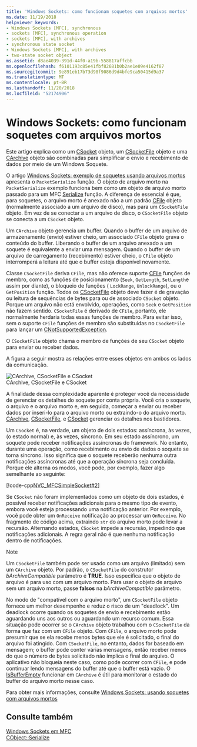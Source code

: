 ```yaml
---
title: 'Windows Sockets: como funcionam soquetes com arquivos mortos'
ms.date: 11/19/2018
helpviewer_keywords:
- Windows Sockets [MFC], synchronous
- sockets [MFC], synchronous operation
- sockets [MFC], with archives
- synchronous state socket
- Windows Sockets [MFC], with archives
- two-state socket object
ms.assetid: d8ae4039-391d-44f0-a19b-558817affcbb
ms.openlocfilehash: f6101193c85e41fbf82681b0b2ae1e09e4162f87
ms.sourcegitcommit: 9e891eb17b73d98f9086d9d4bfe9ca50415d9a37
ms.translationtype: MT
ms.contentlocale: pt-BR
ms.lasthandoff: 11/20/2018
ms.locfileid: "52174906"
---
```

# <a name="windows-sockets-how-sockets-with-archives-work"></a>Windows Sockets: como funcionam soquetes com arquivos mortos

Este artigo explica como um [CSocket](../mfc/reference/csocket-class.md) objeto, um [CSocketFile](../mfc/reference/csocketfile-class.md) objeto e uma [CArchive](../mfc/reference/carchive-class.md) objeto são combinadas para simplificar o envio e recebimento de dados por meio de um Windows Soquete.

O artigo [Windows Sockets: exemplo de soquetes usando arquivos mortos](../mfc/windows-sockets-example-of-sockets-using-archives.md) apresenta o `PacketSerialize` função. O objeto de arquivo morto na `PacketSerialize` exemplo funciona bem como um objeto de arquivo morto passado para um MFC [Serialize](../mfc/reference/cobject-class.md#serialize) função. A diferença de essencial é que, para soquetes, o arquivo morto é anexado não a um padrão [CFile](../mfc/reference/cfile-class.md) objeto (normalmente associado a um arquivo de disco), mas para um `CSocketFile` objeto. Em vez de se conectar a um arquivo de disco, o `CSocketFile` objeto se conecta a um `CSocket` objeto.

Um `CArchive` objeto gerencia um buffer. Quando o buffer de um arquivo de armazenamento (envio) estiver cheio, um associado `CFile` objeto grava o conteúdo do buffer. Liberando o buffer de um arquivo anexado a um soquete é equivalente a enviar uma mensagem. Quando o buffer de um arquivo de carregamento (recebimento) estiver cheio, o `CFile` objeto interromperá a leitura até que o buffer esteja disponível novamente.

Classe `CSocketFile` deriva `CFile`, mas não oferece suporte [CFile](../mfc/reference/cfile-class.md) funções de membro, como as funções de posicionamento (`Seek`, `GetLength`, `SetLength`e assim por diante), o bloqueio de funções ( `LockRange`, `UnlockRange`), ou o `GetPosition` função. Todos os [CSocketFile](../mfc/reference/csocketfile-class.md) objeto deve fazer é de gravação ou leitura de sequências de bytes para ou de associado `CSocket` objeto. Porque um arquivo não está envolvido, operações, como `Seek` e `GetPosition` não fazem sentido. `CSocketFile` é derivado de `CFile`, portanto, ele normalmente herdaria todas essas funções de membro. Para evitar isso, sem o suporte `CFile` funções de membro são substituídas no `CSocketFile` para lançar um [CNotSupportedException](../mfc/reference/cnotsupportedexception-class.md).

O `CSocketFile` objeto chama o membro de funções de seu `CSocket` objeto para enviar ou receber dados.

A figura a seguir mostra as relações entre esses objetos em ambos os lados da comunicação.

![CArchive, CSocketFile e CSocket](../mfc/media/vc38ia1.gif "CArchive, CSocketFile e CSocket") <br/>
CArchive, CSocketFile e CSocket

A finalidade dessa complexidade aparente é proteger você da necessidade de gerenciar os detalhes do soquete por conta própria. Você cria o soquete, o arquivo e o arquivo morto e, em seguida, começar a enviar ou receber dados por inseri-lo para o arquivo morto ou extraindo-o do arquivo morto. [CArchive](../mfc/reference/carchive-class.md), [CSocketFile](../mfc/reference/csocketfile-class.md), e [CSocket](../mfc/reference/csocket-class.md) gerenciar os detalhes nos bastidores.

Um `CSocket` é, na verdade, um objeto de dois estados: assíncrona, às vezes, (o estado normal) e, às vezes, síncrono. Em seu estado assíncrono, um soquete pode receber notificações assíncronas do framework. No entanto, durante uma operação, como recebimento ou envio de dados o soquete se torna síncrono. Isso significa que o soquete receberão nenhuma outra notificações assíncronas até que a operação síncrona seja concluída. Porque ele alterna os modos, você pode, por exemplo, fazer algo semelhante ao seguinte:

[!code-cpp[NVC_MFCSimpleSocket#2](../mfc/codesnippet/cpp/windows-sockets-how-sockets-with-archives-work_1.cpp)]

Se `CSocket` não foram implementados como um objeto de dois estados, é possível receber notificações adicionais para o mesmo tipo de evento, embora você esteja processando uma notificação anterior. Por exemplo, você pode obter um `OnReceive` notificação ao processar um `OnReceive`. No fragmento de código acima, extraindo `str` do arquivo morto pode levar a recursão. Alternando estados, `CSocket` impede a recursão, impedindo que notificações adicionais. A regra geral não é que nenhuma notificação dentro de notificações.

> [!NOTE]
> Um `CSocketFile` também pode ser usado como um arquivo (limitado) sem um `CArchive` objeto. Por padrão, o `CSocketFile` do construtor *bArchiveCompatible* parâmetro é **TRUE**. Isso especifica que o objeto de arquivo é para uso com um arquivo morto. Para usar o objeto de arquivo sem um arquivo morto, passe **falsos** na *bArchiveCompatible* parâmetro.

No modo de "compatível com o arquivo morto", um `CSocketFile` objeto fornece um melhor desempenho e reduz o risco de um "deadlock". Um deadlock ocorre quando os soquetes de envio e recebimento estão aguardando uns aos outros ou aguardando um recurso comum. Essa situação pode ocorrer se o `CArchive` objeto trabalhou com o `CSocketFile` da forma que faz com um `CFile` objeto. Com `CFile`, o arquivo morto pode presumir que se ela recebe menos bytes que ele é solicitado, o final do arquivo foi atingido. Com `CSocketFile`, no entanto, dados for baseado em mensagem; o buffer pode conter várias mensagens, então receber menos do que o número de bytes solicitado não implica o final do arquivo. O aplicativo não bloqueia neste caso, como pode ocorrer com `CFile`, e pode continuar lendo mensagens do buffer até que o buffer está vazio. O [IsBufferEmpty](../mfc/reference/carchive-class.md#isbufferempty) funcionar em `CArchive` é útil para monitorar o estado do buffer do arquivo morto nesse caso.

Para obter mais informações, consulte [Windows Sockets: usando soquetes com arquivos mortos](../mfc/windows-sockets-using-sockets-with-archives.md)

## <a name="see-also"></a>Consulte também

[Windows Sockets em MFC](../mfc/windows-sockets-in-mfc.md)<br/>
[CObject::Serialize](../mfc/reference/cobject-class.md#serialize)
